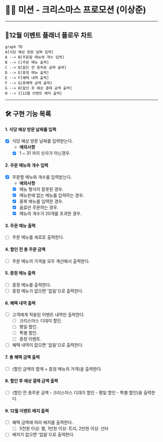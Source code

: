 # 🧑‍🎄 미션 - 크리스마스 프로모션 (이상준)

---

## 🎄12월 이벤트 플래너 플로우 차트
```mermaid
graph TD
A[식당 예상 방문 날짜 입력]
A --> B[주문할 메뉴와 개수 입력]
B --> C[주문 메뉴 출력]
C --> D[할인 전 총주문 금액 출력]
D --> E[증정 메뉴 출력]
E --> F[혜택 내역 출력]
F --> G[총혜택 금액 출력]
G --> H[할인 후 예상 결제 금액 출력]
H --> I[12월 이벤트 배지 출력]
```
---

## 🛠 구현 기능 목록
#### 1. 식당 예상 방문 날짜를 입력
- [x] 식당 예상 방문 날짜를 입력받는다.
    - **예외사항**
    - [x] 1 ~ 31 까지 숫자가 아닌경우.

#### 2. 주문 메뉴와 개수 입력
- [x] 주문할 메뉴와 개수를 입력받는다.
    - **예외사항**
    - [x] 메뉴 형식이 잘못된 경우.
    - [x] 메뉴판에 없는 메뉴를 입력하는 경우.
    - [x] 중복 메뉴를 입력한 경우.
    - [x] 음료만 주문하는 경우.
    - [x] 메뉴의 개수가 20개를 초과한 경우.

#### 3. 주문 메뉴 출력
- [ ] 주문 메뉴를 세로로 출력한다.

#### 4. 할인 전 총 주문 금액
- [ ] 주문 메뉴의 가격을 모두 계산해서 출력한다.

#### 5. 증정 메뉴 출력
- [ ] 증정 메뉴를 출력한다.
- [ ] 증정 메뉴가 없으면 '없음'으로 출력한다.

#### 6. 혜택 내역 출력
- [ ] 고객에게 적용된 이벤트 내역만 출력한다.
    - [ ] 크리스마스 디데이 할인.
    - [ ] 평일 할인.
    - [ ] 특별 할인.
    - [ ] 증정 이벤트.
- [ ] 혜택 내역이 없으면 '없음'으로 출력한다.

#### 7. 총 혜택 금액 출력
- [ ] (할인 금액의 합계 + 증정 메뉴의 가격)을 출력한다.

#### 8. 할인 후 예상 결제 금액 출력
- [ ] (할인 전 총주문 금액 - 크리스마스 디데이 할인 - 평일 할인 - 특별 할인)을 출력한다.

#### 9. 12월 이벤트 배지 출력
- [ ] 혜택 금액에 따라 배지를 출력한다.
    - [ ] 5천원 이상: 별, 1만원 이상: 트리, 2만원 이상: 산타
- [ ] 배지가 없으면 '없음'으로 출력한다.